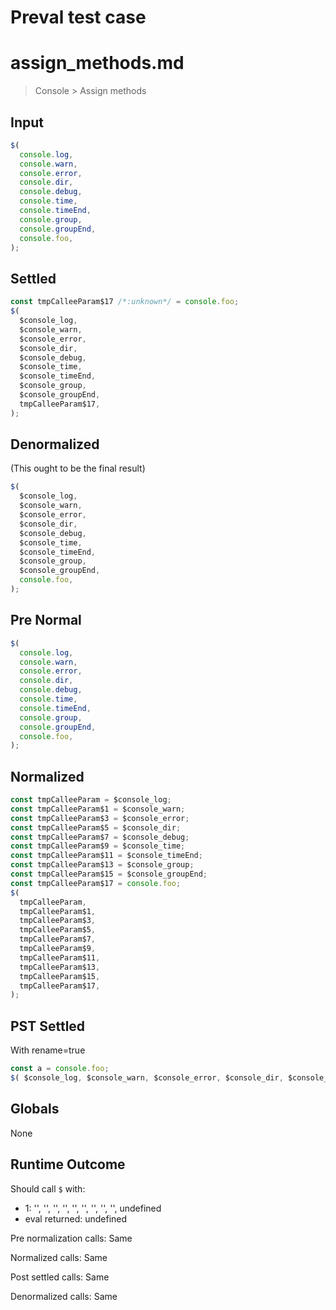 # Preval test case

# assign_methods.md

> Console > Assign methods
>
>

## Input

`````js filename=intro
$(
  console.log,
  console.warn,
  console.error,
  console.dir,
  console.debug,
  console.time,
  console.timeEnd,
  console.group,
  console.groupEnd,
  console.foo,
);
`````

## Settled


`````js filename=intro
const tmpCalleeParam$17 /*:unknown*/ = console.foo;
$(
  $console_log,
  $console_warn,
  $console_error,
  $console_dir,
  $console_debug,
  $console_time,
  $console_timeEnd,
  $console_group,
  $console_groupEnd,
  tmpCalleeParam$17,
);
`````

## Denormalized
(This ought to be the final result)

`````js filename=intro
$(
  $console_log,
  $console_warn,
  $console_error,
  $console_dir,
  $console_debug,
  $console_time,
  $console_timeEnd,
  $console_group,
  $console_groupEnd,
  console.foo,
);
`````

## Pre Normal


`````js filename=intro
$(
  console.log,
  console.warn,
  console.error,
  console.dir,
  console.debug,
  console.time,
  console.timeEnd,
  console.group,
  console.groupEnd,
  console.foo,
);
`````

## Normalized


`````js filename=intro
const tmpCalleeParam = $console_log;
const tmpCalleeParam$1 = $console_warn;
const tmpCalleeParam$3 = $console_error;
const tmpCalleeParam$5 = $console_dir;
const tmpCalleeParam$7 = $console_debug;
const tmpCalleeParam$9 = $console_time;
const tmpCalleeParam$11 = $console_timeEnd;
const tmpCalleeParam$13 = $console_group;
const tmpCalleeParam$15 = $console_groupEnd;
const tmpCalleeParam$17 = console.foo;
$(
  tmpCalleeParam,
  tmpCalleeParam$1,
  tmpCalleeParam$3,
  tmpCalleeParam$5,
  tmpCalleeParam$7,
  tmpCalleeParam$9,
  tmpCalleeParam$11,
  tmpCalleeParam$13,
  tmpCalleeParam$15,
  tmpCalleeParam$17,
);
`````

## PST Settled
With rename=true

`````js filename=intro
const a = console.foo;
$( $console_log, $console_warn, $console_error, $console_dir, $console_debug, $console_time, $console_timeEnd, $console_group, $console_groupEnd, a );
`````

## Globals

None

## Runtime Outcome

Should call `$` with:
 - 1: '<function>', '<function>', '<function>', '<function>', '<function>', '<function>', '<function>', '<function>', '<function>', undefined
 - eval returned: undefined

Pre normalization calls: Same

Normalized calls: Same

Post settled calls: Same

Denormalized calls: Same
